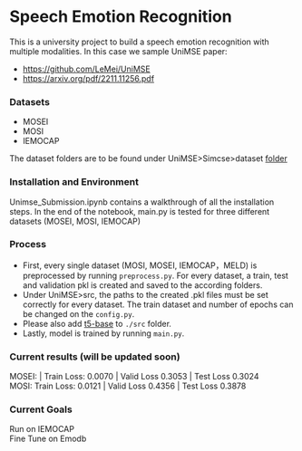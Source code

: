 # Speech Emotion Recognition
This is a university project to build a speech emotion recognition with multiple modalities.
In this case we sample UniMSE paper: 
- https://github.com/LeMei/UniMSE
- https://arxiv.org/pdf/2211.11256.pdf

### Datasets
- MOSEI
- MOSI
- IEMOCAP

The dataset folders are to be found under UniMSE>Simcse>dataset [folder](https://drive.google.com/drive/folders/1CFy5kgNZDS8FEcDtL_57dsQBNRpSFhHf?usp=drive_link) 
### Installation and Environment
Unimse_Submission.ipynb contains a walkthrough of all the installation steps. In the end of the notebook, main.py is tested for three different datasets (MOSEI, MOSI, IEMOCAP)

### Process
- First, every single dataset (MOSI, MOSEI, IEMOCAP，MELD)  is preprocessed by running `preprocess.py`. For every dataset, a train, test and validation pkl is created and saved to the according folders.<br /> 
- Under UniMSE>src, the paths to the created .pkl files must be set correctly for every dataset. The train dataset and number of epochs can be changed on the `config.py`. <br /> 
- Please also add [t5-base](https://drive.google.com/drive/folders/1T3jRd_AMwdmAz5lRFW_aliokklaWW3ju?usp=drive_link) to `./src` folder. 
- Lastly, model is trained by running `main.py`.

### Current results (will be updated soon)
MOSEI: | Train Loss: 0.0070 | Valid Loss 0.3053 | Test Loss 0.3024 <br/> 
MOSI:  Train Loss: 0.0121 | Valid Loss 0.4356 | Test Loss 0.3878

### Current Goals
Run on IEMOCAP <br/> 
Fine Tune on Emodb


